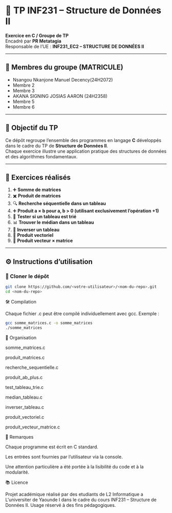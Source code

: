 # 📘 TP INF231 – Structure de Données II

**Exercice en C / Groupe de TP**  
Encadré par **PR Metatagia**  
Responsable de l’UE : **INF231_EC2 – STRUCTURE DE DONNÉES II**  

---

## 👥 Membres du groupe (MATRICULE)
- Nsangou Nkanjone Manuel Decency(24H2072)  
- Membre 2  
- Membre 3  
- AKANA SIGNING JOSIAS AARON  (24H2358)
- Membre 5  
- Membre 6  

---

## 🎯 Objectif du TP
Ce dépôt regroupe l’ensemble des programmes en langage **C** développés dans le cadre du TP de **Structure de Données II**.  
Chaque exercice illustre une application pratique des structures de données et des algorithmes fondamentaux.

---

## 📂 Exercices réalisés
1. ➕ **Somme de matrices**  
2. ✖️ **Produit de matrices**  
3. 🔍 **Recherche séquentielle dans un tableau**  
4. ➕ **Produit a × b pour a, b > 0 (utilisant exclusivement l’opération +1)**  
5. 📏 **Tester si un tableau est trié**  
6. 📊 **Trouver le médian dans un tableau**  
7. 🔄 **Inverser un tableau**  
8. 🧮 **Produit vectoriel**  
9. 🔢 **Produit vecteur × matrice**

---

## ⚙️ Instructions d’utilisation
### 🔽 Cloner le dépôt
```bash
git clone https://github.com/<votre-utilisateur>/<nom-du-repo>.git
cd <nom-du-repo>
```
🛠️ Compilation

Chaque fichier .c peut être compilé individuellement avec gcc. Exemple :
```bash
gcc somme_matrices.c -o somme_matrices
./somme_matrices
```
📌 Organisation

somme_matrices.c

produit_matrices.c

recherche_sequentielle.c

produit_ab_plus.c

test_tableau_trie.c

median_tableau.c

inverser_tableau.c

produit_vectoriel.c

produit_vecteur_matrice.c

📝 Remarques

Chaque programme est écrit en C standard.

Les entrées sont fournies par l’utilisateur via la console.

Une attention particulière a été portée à la lisibilité du code et à la modularité.

📚 Licence

Projet académique réalisé par des etudiants de L2 Informatique a L'universiter de Yaounde I dans le cadre du cours INF231 – Structure de Données II.
Usage réservé à des fins pédagogiques.
